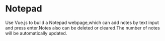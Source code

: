 # Notepad
Use Vue.js to build a Notepad webpage,which can add notes by text input and press enter.Notes also can be deleted or cleared.The number of notes will be automatically updated.
